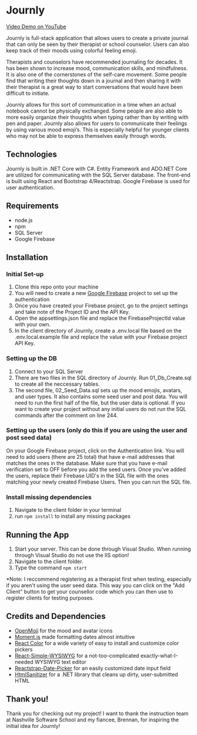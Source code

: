 # Journly

[Video Demo on YouTube](https://www.youtube.com/watch?v=HgBs14NTkoM&feature=youtu.be)

Journly is full-stack application that allows users to create a private journal that can only be seen by their therapist or school counselor. Users can also keep track of their moods using colorful feeling emoji.

Therapists and counselors have recommended journaling for decades. It has been shown to increase mood, communication skills, and mindfulness. It is also one of the cornerstones of the self-care movement. Some people find that writing their thoughts down in a journal and then sharing it with their therapist is a great way to start conversations that would have been difficult to initiate.

Journly allows for this sort of communication in a time when an actual notebook cannot be physically exchanged. Some people are also able to more easily organize their thoughts when typing rather than by writing with pen and paper. Journly also allows for users to communicate their feelings by using various mood emoji’s. This is especially helpful for younger clients who may not be able to express themselves easily through words.

## Technologies

Journly is built in .NET Core with C#. Entity Framework and ADO.NET Core are utilized for communicating with the SQL Server database.
The front-end is built using React and Bootstrap 4/Reactstrap.
Google Firebase is used for user authentication.

## Requirements

- node.js
- npm
- SQL Server
- Google Firebase

## Installation

### Initial Set-up
1. Clone this repo onto your machine
2. You will need to create a new [Google Firebase](https://firebase.google.com/) project to set up the authentication
3. Once you have created your Firebase project, go to the project settings and take note of the Project ID and the API Key.
4. Open the appsettings.json file and replace the FirebaseProjectId value with your own.
5. In the client directory of Journly, create a .env.local file based on the .env.local.example file and replace the value with your Firebase project API Key.

### Setting up the DB
1. Connect to your SQL Server
2. There are two files in the SQL directory of Journly. Run 01_Db_Create.sql to create all the neccessary tables.
3. The second file, 02_Seed_Data.sql sets up the mood emojis, avatars, and user types. It also contains some seed user and post data. You will need to run the first half of the file, but the user data is optional. If you want to create your project without any initial users do not run the SQL commands after the comment on line 244.

### Setting up the users (only do this if you are using the user and post seed data)
On your Google Firebase project, click on the Authentication link. You will need to add users (there are 25 total) that have e-mail addresses that matches the ones in the database. Make sure that you have e-mail verification set to OFF before you add the seed users. Once you've added the users, replace their Firebase UID's in the SQL file with the ones matching your newly created Firebase Users. Then you can run the SQL file.

### Install missing dependencies
1. Navigate to the client folder in your terminal
2. run `npm install` to install any missing packages

## Running the App

1. Start your server. This can be done through Visual Studio. When running through Visual Studio do not use the IIS option!
2. Navigate to the client folder.
3. Type the command `npm start`

*Note: I reccommend registering as a therapist first when testing, especially if you aren't using the user seed data. This way you can click on the "Add Client" button to get your counsellor code which you can then use to register clients for testing purposes.

## Credits and Dependencies
- [OpenMoji](https://openmoji.org/) for the mood and avatar icons
- [Moment.js](https://github.com/moment/moment) made formatting dates almost intuitive
- [React Color](https://github.com/casesandberg/react-color) for a wide variety of easy to install and customize color pickers
- [React-Simple-WYSIWYG](https://github.com/megahertz/react-simple-wysiwyg) for a not-too-complicated exactly-what-I-needed WYSIWYG text editor
- [Reactstrap-Date-Picker](https://github.com/megahertz/react-simple-wysiwyg) for an easily customized date input field
- [HtmlSanitizer](https://github.com/mganss/HtmlSanitizer) for a .NET library that cleans up dirty, user-submitted HTML

## Thank you!
Thank you for checking out my project! I want to thank the instruction team at Nashville Software School and my fiancee, Brennan, for inspiring the initial idea for Journly!
